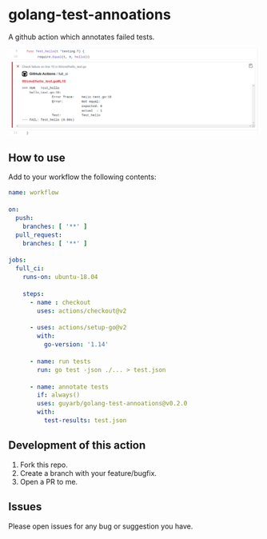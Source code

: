 # golang-test-annoations
A github action which annotates failed tests.

![GitHub Annotations](./static/example.png)

## How to use

Add to your workflow the following contents:

```yaml
name: workflow

on:
  push:
    branches: [ '**' ]
  pull_request:
    branches: [ '**' ]

jobs:
  full_ci:
    runs-on: ubuntu-18.04

    steps:
      - name : checkout
        uses: actions/checkout@v2

      - uses: actions/setup-go@v2
        with:
          go-version: '1.14'

      - name: run tests
        run: go test -json ./... > test.json

      - name: annotate tests
        if: always()
        uses: guyarb/golang-test-annoations@v0.2.0
        with:
          test-results: test.json
```

## Development of this action

1. Fork this repo.
2. Create a branch with your feature/bugfix.
3. Open a PR to me.

## Issues
Please open issues for any bug or suggestion you have.
